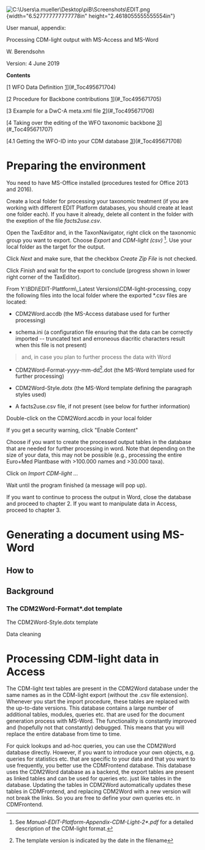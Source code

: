 ![C:\\Users\\a.mueller\\Desktop\\piB\\Screenshots\\EDIT.png](./media/image1.png){width="6.527777777777778in" height="2.4618055555555554in"}

User manual, appendix:

Processing CDM-light output with MS-Access and MS-Word

W. Berendsohn

Version: 4 June 2019

**Contents**

[1 WFO Data Definition [1](#_Toc495671704)](#_Toc495671704)

[2 Procedure for Backbone contributions [1](#_Toc495671705)](#_Toc495671705)

[3 Example for a DwC-A meta.xml file [2](#_Toc495671706)](#_Toc495671706)

[4 Taking over the editing of the WFO taxonomic backbone [3](#_Toc495671707)](#_Toc495671707)

[4.1 Getting the WFO-ID into your CDM database [3](#_Toc495671708)](#_Toc495671708)

# Preparing the environment

You need to have MS-Office installed (procedures tested for Office 2013 and 2016).

Create a local folder for processing your taxonomic treatment (if you are working with different EDIT Platform databases, you should create at least one folder each). If you have it already, delete all content in the folder with the exeption of the file *facts2use.csv*.

Open the TaxEditor and, in the TaxonNavigator, right click on the taxonomic group you want to export. Choose *Export* and *CDM-light (csv)* [^1]. Use your local folder as the target for the output.

Click *Next* and make sure, that the checkbox *Create Zip File* is not checked.

Click *Finish* and wait for the export to conclude (progress shown in lower right corner of the TaxEditor).

From Y:\\BDI\\EDIT-Plattform\\\_Latest Versions\\CDM-light-processing, copy the following files into the local folder where the exported \*.csv files are located:

-   CDM2Word.accdb (the MS-Access database used for further processing)

-   schema.ini (a configuration file ensuring that the data can be correctly imported -- truncated text and erroneous diacritic characters result when this file is not present)

> and, in case you plan to further process the data with Word

-   CDM2Word-Format-yyyy-mm-dd[^2].dot (the MS-Word template used for further processing)

-   CDM2Word-Style.dotx (the MS-Word template defining the paragraph styles used)

-   A facts2use.csv file, if not present (see below for further information)

Double-click on the CDM2Word.accdb in your local folder

If you get a security warning, click "Enable Content"

Choose if you want to create the processed output tables in the database that are needed for further processing in word. Note that depending on the size of your data, this may not be possible (e.g., processing the entire Euro+Med Plantbase with \>100.000 names and \>30.000 taxa).

Click on *Import CDM-light \...*

Wait until the program finished (a message will pop up).

If you want to continue to process the output in Word, close the database and proceed to chapter 2. If you want to manipulate data in Access, proceed to chapter 3.

# Generating a document using MS-Word

## How to

## Background

### The CDM2Word-Format\*.dot template

The CDM2Word-Style.dotx template

Data cleaning

# Processing CDM-light data in Access

The CDM-light text tables are present in the CDM2Word database under the same names as in the CDM-light export (without the .csv file extension). Whenever you start the import procedure, these tables are replaced with the up-to-date versions. This database contains a large number of additional tables, modules, queries etc. that are used for the document generation process with MS-Word. The functionality is constantly improved and (hopefully not that constantly) debugged. This means that you will replace the entire database from time to time.

For quick lookups and ad-hoc queries, you can use the CDM2Word database directly. However, if you want to introduce your own objects, e.g. queries for statistics etc. that are specific to your data and that you want to use frequently, you better use the CDMFrontend database. This database uses the CDM2Word database as a backend, the export tables are present as linked tables and can be used for queries etc. just like tables in the database. Updating the tables in CDM2Word automatically updates these tables in CDMFrontend, and replacing CDM2Word with a new version will not break the links. So you are free to define your own queries etc. in CDMFrontend.

[^1]: See *Manual-EDIT-Platform-Appendix-CDM-Light-2\*.pdf* for a detailed description of the CDM-light format.

[^2]: The template version is indicated by the date in the filename
